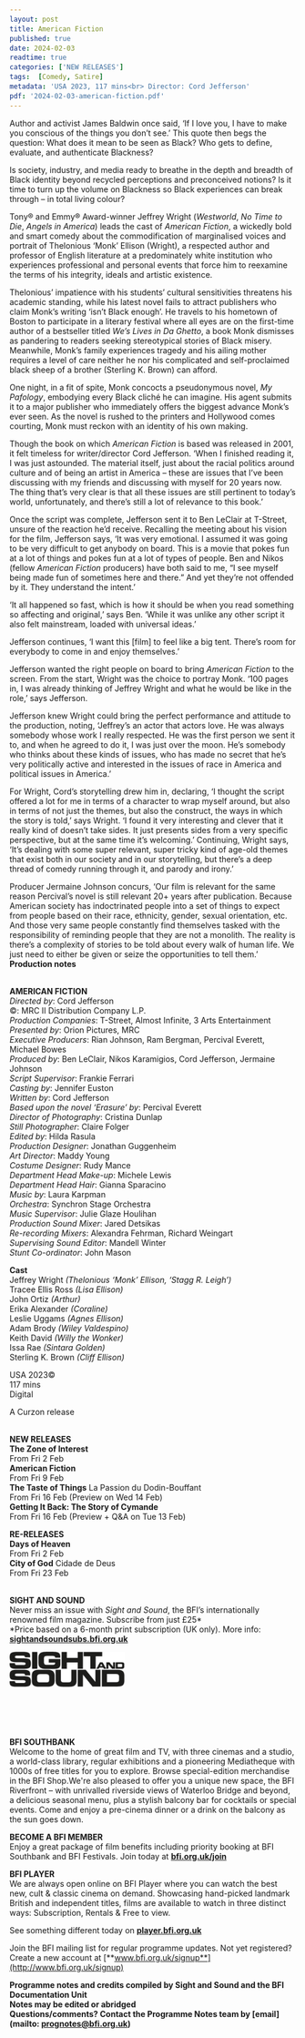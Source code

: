 ```yaml
---
layout: post
title: American Fiction
published: true
date: 2024-02-03
readtime: true
categories: ['NEW RELEASES']
tags:  [Comedy, Satire]
metadata: 'USA 2023, 117 mins<br> Director: Cord Jefferson'
pdf: '2024-02-03-american-fiction.pdf'
---
```


Author and activist James Baldwin once said, ‘If I love you, I have to make you conscious of the things you don’t see.’ This quote then begs the question: What does it mean to be seen as Black? Who gets to define, evaluate, and authenticate Blackness?

Is society, industry, and media ready to breathe in the depth and breadth of Black identity beyond recycled perceptions and preconceived notions? Is it time to turn up the volume on Blackness so Black experiences can break through – in total living colour?

Tony® and Emmy® Award-winner Jeffrey Wright (_Westworld_, _No Time to Die_, _Angels in America_) leads the cast of _American Fiction_, a wickedly bold and smart comedy about the commodification of marginalised voices and portrait of Thelonious ‘Monk’ Ellison (Wright), a respected author and professor of English literature at a predominately white institution who experiences professional and personal events that force him to reexamine the terms of his integrity, ideals and artistic existence.

Thelonious’ impatience with his students’ cultural sensitivities threatens his academic standing, while his latest novel fails to attract publishers who claim Monk’s writing ‘isn’t Black enough’. He travels to his hometown of Boston to participate in a literary festival where all eyes are on the first-time author of a bestseller titled _We’s Lives in Da Ghetto_, a book Monk dismisses as pandering to readers seeking stereotypical stories of Black misery. Meanwhile, Monk’s family experiences tragedy and his ailing mother requires a level of care neither he nor his complicated and self-proclaimed black sheep of a brother (Sterling K. Brown) can afford.

One night, in a fit of spite, Monk concocts a pseudonymous novel, _My Pafology_, embodying every Black cliché he can imagine. His agent submits it to a major publisher who immediately offers the biggest advance Monk’s ever seen. As the novel is rushed to the printers and Hollywood comes courting, Monk must reckon with an identity of his own making.

Though the book on which _American Fiction_ is based was released in 2001, it felt timeless for writer/director Cord Jefferson. ‘When I finished reading it, I was just astounded. The material itself, just about the racial politics around culture and of being an artist in America – these are issues that I’ve been discussing with my friends and discussing with myself for 20 years now. The thing that’s very clear is that all these issues are still pertinent to today’s world, unfortunately, and there’s still a lot of relevance to this book.’

Once the script was complete, Jefferson sent it to Ben LeClair at T-Street, unsure of the reaction he’d receive. Recalling the meeting about his vision for the film, Jefferson says, ‘It was very emotional. I assumed it was going to be very difficult to get anybody on board. This is a movie that pokes fun at a lot of things and pokes fun at a lot of types of people. Ben and Nikos (fellow _American Fiction_ producers) have both said to me, “I see myself being made fun of sometimes here and there.” And yet they’re not offended by it. They understand the intent.’

‘It all happened so fast, which is how it should be when you read something so affecting and original,’ says Ben. ‘While it was unlike any other script it also felt mainstream, loaded with universal ideas.’

Jefferson continues, ‘I want this [film] to feel like a big tent. There’s room for everybody to come in and enjoy themselves.’

Jefferson wanted the right people on board to bring _American Fiction_ to the screen. From the start, Wright was the choice to portray Monk. ‘100 pages in, I was already thinking of Jeffrey Wright and what he would be like in the role,’ says Jefferson.

Jefferson knew Wright could bring the perfect performance and attitude to the production, noting, ‘Jeffrey’s an actor that actors love. He was always somebody whose work I really respected. He was the first person we sent it to, and when he agreed to do it, I was just over the moon. He’s somebody who thinks about these kinds of issues, who has made no secret that he’s very politically active and interested in the issues of race in America and political issues in America.’

For Wright, Cord’s storytelling drew him in, declaring, ‘I thought the script offered a lot for me in terms of a character to wrap myself around, but also in terms of not just the themes, but also the construct, the ways in which the story is told,’ says Wright. ‘I found it very interesting and clever that it really kind of doesn’t take sides. It just presents sides from a very specific perspective, but at the same time it’s welcoming.’ Continuing, Wright says, ‘It’s dealing with some super relevant, super tricky kind of age-old themes that exist both in our society and in our storytelling, but there’s a deep thread of comedy running through it, and parody and irony.’

Producer Jermaine Johnson concurs, ‘Our film is relevant for the same reason Percival’s novel is still relevant 20+ years after publication. Because American society has indoctrinated people into a set of things to expect from people based on their race, ethnicity, gender, sexual orientation, etc. And those very same people constantly find themselves tasked with the responsibility of reminding people that they are not a monolith. The reality is there’s a complexity of stories to be told about every walk of human life. We just need to either be given or seize the opportunities to tell them.’  
**Production notes**
<br><br>

**AMERICAN FICTION**  
_Directed by_: Cord Jefferson  
©: MRC II Distribution Company L.P.  
_Production Companies_: T-Street, Almost Infinite,  3 Arts Entertainment  
_Presented by_: Orion Pictures, MRC  
_Executive Producers_: Rian Johnson, Ram Bergman, Percival Everett, Michael Bowes  
_Produced by_: Ben LeClair, Nikos Karamigios,  Cord Jefferson, Jermaine Johnson  
_Script Supervisor_: Frankie Ferrari  
_Casting by_: Jennifer Euston  
_Written by_: Cord Jefferson  
_Based upon the novel ‘Erasure’ by_: Percival Everett  
_Director of Photography_: Cristina Dunlap  
_Still Photographer_: Claire Folger  
_Edited by_: Hilda Rasula  
_Production Designer_: Jonathan Guggenheim  
_Art Director_: Maddy Young  
_Costume Designer_: Rudy Mance  
_Department Head Make-up_: Michele Lewis  
_Department Head Hair_: Gianna Sparacino  
_Music by_: Laura Karpman  
_Orchestra_: Synchron Stage Orchestra  
_Music Supervisor_: Julie Glaze Houlihan  
_Production Sound Mixer_: Jared Detsikas  
_Re-recording Mixers_: Alexandra Fehrman,  Richard Weingart  
_Supervising Sound Editor_: Mandell Winter  
_Stunt Co-ordinator_: John Mason

**Cast**  
Jeffrey Wright _(Thelonious ‘Monk’ Ellison, ‘Stagg R. Leigh’)_  
Tracee Ellis Ross _(Lisa Ellison)_  
John Ortiz _(Arthur)_  
Erika Alexander _(Coraline)_  
Leslie Uggams _(Agnes Ellison)_  
Adam Brody _(Wiley Valdespino)_  
Keith David _(Willy the Wonker)_  
Issa Rae _(Sintara Golden)_  
Sterling K. Brown _(Cliff Ellison)_

USA 2023©  
117 mins  
Digital

A Curzon release<br>
<br>

**NEW RELEASES**<br>
**The Zone of Interest**<br>
From Fri 2 Feb<br>
**American Fiction**<br>
From Fri 9 Feb<br>
**The Taste of Things** La Passion du Dodin-Bouffant<br>
From Fri 16 Feb (Preview on Wed 14 Feb)<br>
**Getting It Back: The Story of Cymande**<br>
From Fri 16 Feb (Preview + Q&A on Tue 13 Feb)<br>

**RE-RELEASES**<br>
**Days of Heaven**<br>
From Fri 2 Feb<br>
**City of God** Cidade de Deus<br>
From Fri 23 Feb<br>
<br>

**SIGHT AND SOUND**<br>
Never miss an issue with _Sight and Sound_, the BFI’s internationally renowned film magazine. Subscribe from just £25*<br>
*Price based on a 6-month print subscription (UK only). More info: [**sightandsoundsubs.bfi.org.uk**](https://sightandsoundsubs.bfi.org.uk/subscribe)

<img style="float: left;" src="/img/sight-and-sound.jpg" width="40%" height="40%"><br><br><br><br><br><br><br><br>

**BFI SOUTHBANK**  
Welcome to the home of great film and TV, with three cinemas and a studio, a world-class library, regular exhibitions and a pioneering Mediatheque with 1000s of free titles for you to explore. Browse special-edition merchandise in the BFI Shop.We&#39;re also pleased to offer you a unique new space, the BFI Riverfront – with unrivalled riverside views of Waterloo Bridge and beyond, a delicious seasonal menu, plus a stylish balcony bar for cocktails or special events. Come and enjoy a pre-cinema dinner or a drink on the balcony as the sun goes down.  

**BECOME A BFI MEMBER**  
Enjoy a great package of film benefits including priority booking at BFI Southbank and BFI Festivals. Join today at [**bfi.org.uk/join**](http://www.bfi.org.uk/join)  

**BFI PLAYER**  
 We are always open online on BFI Player where you can watch the best new, cult &amp; classic cinema on demand. Showcasing hand-picked landmark British and independent titles, films are available to watch in three distinct ways: Subscription, Rentals &amp; Free to view.  

See something different today on [**player.bfi.org.uk**](https://player.bfi.org.uk)  

Join the BFI mailing list for regular programme updates. Not yet registered? Create a new account at [**www.bfi.org.uk/signup**](http://www.bfi.org.uk/signup)

**Programme notes and credits compiled by Sight and Sound and the BFI Documentation Unit  
Notes may be edited or abridged  
Questions/comments? Contact the Programme Notes team by [email](mailto: prognotes@bfi.org.uk)**

<!--stackedit_data:
eyJoaXN0b3J5IjpbLTcwODIzOTY1M119
-->
